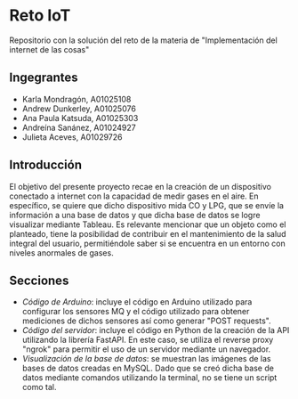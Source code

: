 # Reto IoT
Repositorio con la solución del reto de la materia de "Implementación del internet de las cosas"

## Ingegrantes
- Karla Mondragón, A01025108
- Andrew Dunkerley, A01025076
- Ana Paula Katsuda, A01025303
- Andreína Sanánez, A01024927
- Julieta Aceves, A01029726

## Introducción
El objetivo del presente proyecto recae en la creación de un dispositivo conectado a internet con la capacidad de medir gases en el aire. En específico, se quiere que dicho dispositivo mida CO y LPG, que se envíe la información a una base de datos y que dicha base de datos se logre visualizar mediante Tableau. Es relevante mencionar que un objeto como el planteado, tiene la posibilidad de contribuir en el mantenimiento de la salud integral del usuario, permitiéndole saber si se encuentra en un entorno con niveles anormales de gases. 

## Secciones
- _Código de Arduino_: incluye el código en Arduino utilizado para configurar los sensores MQ y el código utilizado para obtener mediciones de dichos sensores así como generar "POST requests".
- _Código del servidor_: incluye el código en Python de la creación de la API utilizando la librería FastAPI. En este caso, se utiliza el reverse proxy "ngrok" para permitir el uso de un servidor mediante un navegador. 
- _Visualización de la base de datos_: se muestran las imágenes de las bases de datos creadas en MySQL. Dado que se creó dicha base de datos mediante comandos utilizando la terminal, no se tiene un script como tal.
